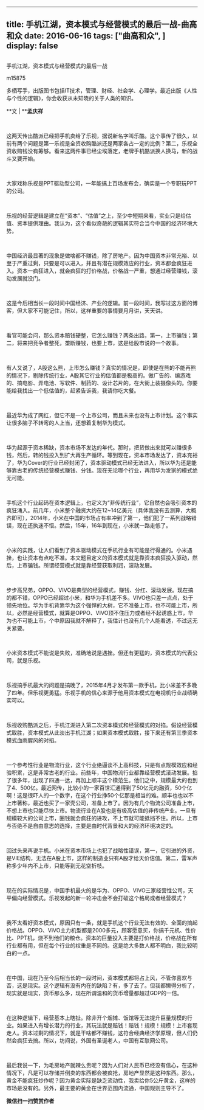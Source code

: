 
---
title:   手机江湖，资本模式与经营模式的最后一战-曲高和众
date: 2016-06-16
tags: ["曲高和众", ]
display: false
---


## 



手机江湖，资本模式与经营模式的最后一战




m15875




多栖写手，出版图书包括IT技术，管理、财经、社会学、心理学。最近出版《人性与个性的逻辑》，你会收获从未知晓的关于人类的知识。


**文 | ****孟庆祥**

&nbsp;

这两天传出酷派已经把手机卖给了乐视，据说新名字叫乐酷。这个事传了很久，以前有两个问题是第一乐视是全资收购酷派还是两家各占一定的比例？第二，乐视全资收购钱没有筹够。看来这两件事已经尘埃落定，老牌手机酷派换人换马，新的战斗又要开始。

&nbsp;

大家戏称乐视是PPT驱动型公司，一年能搞上百场发布会，确实是一个专职玩PPT的公司。

&nbsp;

乐视的经营逻辑是建立在“资本”、“估值”之上，至少中短期来看，实业只是给估值、资本提供理由。我认为，这个看似奇葩的逻辑其实符合当今中国的经济环境大势。

&nbsp;

中国经济最显著的现象是做啥都不赚钱，除了房地产。因为中国资本非常充裕、以至于严重过剩，只要是可以进入，并且有潜在规模效应的行业，资本都会疯狂进入。资本一疯狂进入，就会疯狂的打价格战，价格战一严重，想通过经营赚钱，滚动发展就没门。

&nbsp;

这是今后相当长一段时间中国经济、产业的逻辑。前一段时间，我写过这方面的博客，但大家不可能记住，所以，这样重要的事情要月月讲，天天讲。

&nbsp;

看官可能会问，那么资本赔钱硬整，它怎么赚钱？两条出路，第一，上市骗钱；第二，将来把竞争者整死，垄断赚钱，也要上市，这是给股市说的一个故事。

&nbsp;

有人又说了，A股这么熊，上市怎么赚钱？真实的情况是，即使是在熊的不能再熊的情况下，剔除传统行业，A股其它行业的估值都是极高的。做广告的、编游戏的、搞电影、弄电池、写软件、制药的、设计芯片的，在大街上装摄像头的。你要能给我找出一个低估值的，赶紧告诉我，我请你吃大餐。

&nbsp;

最近华为成了网红，但它不是一个上市公司，而且未来也没有上市计划。这个事实让很多脑子不转弯的人上当，还想着复制华为模式。

&nbsp;

华为起源于资本稀缺，资本市场不发达的年代。那时，把货做出来就可以赚很多钱，然后，转的钱投入到扩大再生产循环。等到现在，资本市场发达了，资本充裕了，华为Cover的行业已经封闭了，资本驱动模式已经无法进入，所以华为还是能够靠古老的传统经营模式赚钱、分钱。现在无论哪个行业，再用华为发家的模式绝无可能。

&nbsp;

手机这个行业起码在资本逻辑上，也定义为“非传统行业”，它自然也会吸引资本的疯狂涌入。前几年，小米整个融资大约在12~14亿美元（具体我没有去测算，大概齐即可），2014年，小米在中国的市场占有率冲到了第一，他们犯了一系列战略错误，现在还执迷不悟。然后，15年，16年到现在，小米就一路走低了。

&nbsp;

小米的实践，让人们看到了资本驱动模式在手机行业有可能是行得通的。小米遇挫，也让资本有点吃不准。本文题目定义的资本模式就是靠资本疯狂投入驱动，然后，上市骗钱。所谓经营模式就是靠经营获取利润，滚动发展。

&nbsp;

步步高兄弟，OPPO、VIVO是典型的经营模式，赚钱、分红、滚动发展。现在搞的都不错，OPPO已经超过小米，和华为手机差不多。VIVO也只差一点点，处于领先地位。华为手机背靠华为这个强悍的大树，它不准备上市，也不可能上市，所以，必然是经营模式，就算是OPPO、VIVO顶不住压力或者经不起诱惑上市，华为也不可能上市，个中原因我就不解释了，我估计也没有几个人能看透，不过这无关紧要。

&nbsp;

小米资本模式不能说是失败，准确地说是遇挫。但还有更猛的，资本模式的代表公司，就是乐视。

&nbsp;

乐视搞手机最大的问题是搞晚了，2015年4月才发布第一款手机，比小米差不多晚了四年。但乐视更勇猛。乐视手机的信心来源于他用资本模式在电视机行业战绩确实可以。

&nbsp;

乐视收购酷派之后，手机江湖进入第二次资本模式和经营模式的对掐。假设经营模式取胜，资本模式从此淡出手机江湖；如果资本模式取胜，接下来还有第三季资本模式血雨腥风的对掐。

&nbsp;

一个参考性行业是物流行业，这个行业绝逼谈不上高科技，只是有点规模效应和经验积累，这是非常古老的行业。前些年，中国物流行业都靠经营模式滚动发展。掐了很多年，出现了四通一达，再加上顺丰这个模范生。他们之中，规模最大的也到了4、500亿。最近网传，比较小的一家百世汇通得到了50亿元的融资，50个亿啊！这是很吓人的一个数字，在这个行业挣50个亿那是相当的难。顺丰也也以不上市著称，最近也买了一家壳公司，准备上市了。因为有几个物流公司准备上市，不想上市也只能尽快上市。物流行业在A股也是有极高估值的非传统产业。一旦有规模较大的公司上市，圈钱就会疯狂的进攻，不上市就可能抵挡不住。所以，上市与否绝不是自由意志的选择，主要是由时代背景和大的经济环境决定的。

&nbsp;

回过头来再说手机。小米在资本市场上也犯了战略性错误，第一，它引进的外资，是VIE结构，无法在A股上市，这样的制造业只有A股才给天价估值。第二，雷军声称多少年内不上市，只能等到无花空折枝。

&nbsp;

现在的实际情况是，中国手机最火的是华为、OPPO、VIVO三家经营性公司，天平偏向经营模式。乐视发起的新一轮冲击会不会打破这个格局或者经营模式？

&nbsp;

我不太看好资本模式，原因只有一条，就是手机这个行业无法有效的、全面的搞起价格战。OPPO、ViVO主力机型都是2000多元，顾客愿意买，你搞千元机、性价比、PPT机，烧不到他们的粮仓。资本的巨量投入主要是打价格战，价格战在所有行业都有用，但在每个行业的权重是不同的。这是绝大多数人都不明白，我比较明白的一点。

&nbsp;

在中国，现在乃至今后相当长的一段时间，资本模式都将占上风，不管你喜欢与否，这是现实。这个逻辑有没有内在的缺陷？有，多了去了。但我都懒得分析了，现实就是现实，货币那么多，现在所谓温和的货币增量都超过GDP的一倍。

&nbsp;

在这种逻辑下，经营基本上瞎扯。除非开个烟摊、饭馆等无法提升巨量规模的行业。如果进入有增长潜力的行业，其玩法就是赔钱！赔钱！规模！规模！上市套现走人。资本过剩的情况下，就是干啥都不赚钱，这符合经典经济学原理，但人们仍然会疯狂去搞。所以，坊间说，外国有圣诞老人，中国有互联网公司。

&nbsp;

最后我说一下，为毛房地产就辣么贵呢？因为人们对人民币已经没有信心，在这种情况下，凡是可以存储并倒卖的东西都会被疯抢，房地产显然是这种东西。那么，黄金不能疯狂炒作呢？因为黄金实际是缺乏流动性，我卖给你5公斤黄金，这样的市场是没有的。另外，最主要的黄金在世界范围内流通，中国规则主导不了。








**微信扫一扫赞赏作者**













